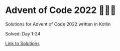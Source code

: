 # Advent of Code 2022 🎄🌟🎅
Solutions for Advent of Code 2022 written in Kotlin

Solved: Day 1-24

[Link to Solutions](https://github.com/patrick-elmquist/Advent-of-Code-2022/tree/main/src/main/kotlin)
